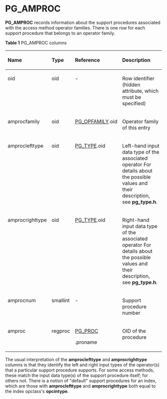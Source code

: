 # PG\_AMPROC<a name="EN-US_TOPIC_0289900475"></a>

**PG\_AMPROC**  records information about the support procedures associated with the access method operator families. There is one row for each support procedure that belongs to an operator family.

**Table  1**  PG\_AMPROC columns

<a name="en-us_topic_0283136801_en-us_topic_0237122269_en-us_topic_0059779370_t7a59d8d60366418a8e3673c9b19c705c"></a>
<table><thead align="left"><tr id="en-us_topic_0283136801_en-us_topic_0237122269_en-us_topic_0059779370_re40068783670428485d247da42bc401b"><th class="cellrowborder" valign="top" width="21.05%" id="mcps1.2.5.1.1"><p id="en-us_topic_0283136801_en-us_topic_0237122269_en-us_topic_0059779370_a491f98d50af54064a1d38482330c7b6d"><a name="en-us_topic_0283136801_en-us_topic_0237122269_en-us_topic_0059779370_a491f98d50af54064a1d38482330c7b6d"></a><a name="en-us_topic_0283136801_en-us_topic_0237122269_en-us_topic_0059779370_a491f98d50af54064a1d38482330c7b6d"></a>Name</p>
</th>
<th class="cellrowborder" valign="top" width="12.030000000000001%" id="mcps1.2.5.1.2"><p id="en-us_topic_0283136801_en-us_topic_0237122269_en-us_topic_0059779370_a8efe9ef20ad84d9496ad4c9fb62835f9"><a name="en-us_topic_0283136801_en-us_topic_0237122269_en-us_topic_0059779370_a8efe9ef20ad84d9496ad4c9fb62835f9"></a><a name="en-us_topic_0283136801_en-us_topic_0237122269_en-us_topic_0059779370_a8efe9ef20ad84d9496ad4c9fb62835f9"></a>Type</p>
</th>
<th class="cellrowborder" valign="top" width="25.94%" id="mcps1.2.5.1.3"><p id="en-us_topic_0283136801_en-us_topic_0237122269_en-us_topic_0059779370_a341f79d9b186448fa161e092cc9cb2cf"><a name="en-us_topic_0283136801_en-us_topic_0237122269_en-us_topic_0059779370_a341f79d9b186448fa161e092cc9cb2cf"></a><a name="en-us_topic_0283136801_en-us_topic_0237122269_en-us_topic_0059779370_a341f79d9b186448fa161e092cc9cb2cf"></a>Reference</p>
</th>
<th class="cellrowborder" valign="top" width="40.98%" id="mcps1.2.5.1.4"><p id="en-us_topic_0283136801_en-us_topic_0237122269_en-us_topic_0059779370_a1b9f7057915846edb672cd468a3c5ebc"><a name="en-us_topic_0283136801_en-us_topic_0237122269_en-us_topic_0059779370_a1b9f7057915846edb672cd468a3c5ebc"></a><a name="en-us_topic_0283136801_en-us_topic_0237122269_en-us_topic_0059779370_a1b9f7057915846edb672cd468a3c5ebc"></a>Description</p>
</th>
</tr>
</thead>
<tbody><tr id="en-us_topic_0283136801_en-us_topic_0237122269_en-us_topic_0059779370_r6e4e8c8efc1b439f8e6297a45668aa6b"><td class="cellrowborder" valign="top" width="21.05%" headers="mcps1.2.5.1.1 "><p id="en-us_topic_0283136801_en-us_topic_0237122269_en-us_topic_0059779370_ab94015aa665d4dc781b063307c31c74c"><a name="en-us_topic_0283136801_en-us_topic_0237122269_en-us_topic_0059779370_ab94015aa665d4dc781b063307c31c74c"></a><a name="en-us_topic_0283136801_en-us_topic_0237122269_en-us_topic_0059779370_ab94015aa665d4dc781b063307c31c74c"></a>oid</p>
</td>
<td class="cellrowborder" valign="top" width="12.030000000000001%" headers="mcps1.2.5.1.2 "><p id="en-us_topic_0283136801_en-us_topic_0237122269_en-us_topic_0059779370_a5592d3eb591944488141c4ed535f8e50"><a name="en-us_topic_0283136801_en-us_topic_0237122269_en-us_topic_0059779370_a5592d3eb591944488141c4ed535f8e50"></a><a name="en-us_topic_0283136801_en-us_topic_0237122269_en-us_topic_0059779370_a5592d3eb591944488141c4ed535f8e50"></a>oid</p>
</td>
<td class="cellrowborder" valign="top" width="25.94%" headers="mcps1.2.5.1.3 "><p id="en-us_topic_0283136801_en-us_topic_0237122269_en-us_topic_0059779370_a4b184497394d48468c7f95ad0d9c44b4"><a name="en-us_topic_0283136801_en-us_topic_0237122269_en-us_topic_0059779370_a4b184497394d48468c7f95ad0d9c44b4"></a><a name="en-us_topic_0283136801_en-us_topic_0237122269_en-us_topic_0059779370_a4b184497394d48468c7f95ad0d9c44b4"></a>-</p>
</td>
<td class="cellrowborder" valign="top" width="40.98%" headers="mcps1.2.5.1.4 "><p id="en-us_topic_0283136801_en-us_topic_0237122269_en-us_topic_0059779370_a0e42a6f11ee94f9a8f534e7bbbc5a732"><a name="en-us_topic_0283136801_en-us_topic_0237122269_en-us_topic_0059779370_a0e42a6f11ee94f9a8f534e7bbbc5a732"></a><a name="en-us_topic_0283136801_en-us_topic_0237122269_en-us_topic_0059779370_a0e42a6f11ee94f9a8f534e7bbbc5a732"></a>Row identifier (hidden attribute, which must be specified)</p>
</td>
</tr>
<tr id="en-us_topic_0283136801_en-us_topic_0237122269_en-us_topic_0059779370_r89e3bcb2ad8f4036b6fb47dab6d13bad"><td class="cellrowborder" valign="top" width="21.05%" headers="mcps1.2.5.1.1 "><p id="en-us_topic_0283136801_en-us_topic_0237122269_en-us_topic_0059779370_ad81abd408a054eb792a1ab101c821f6e"><a name="en-us_topic_0283136801_en-us_topic_0237122269_en-us_topic_0059779370_ad81abd408a054eb792a1ab101c821f6e"></a><a name="en-us_topic_0283136801_en-us_topic_0237122269_en-us_topic_0059779370_ad81abd408a054eb792a1ab101c821f6e"></a>amprocfamily</p>
</td>
<td class="cellrowborder" valign="top" width="12.030000000000001%" headers="mcps1.2.5.1.2 "><p id="en-us_topic_0283136801_en-us_topic_0237122269_en-us_topic_0059779370_a8f7257a8a9c84bb29068e3b2e5a0392f"><a name="en-us_topic_0283136801_en-us_topic_0237122269_en-us_topic_0059779370_a8f7257a8a9c84bb29068e3b2e5a0392f"></a><a name="en-us_topic_0283136801_en-us_topic_0237122269_en-us_topic_0059779370_a8f7257a8a9c84bb29068e3b2e5a0392f"></a>oid</p>
</td>
<td class="cellrowborder" valign="top" width="25.94%" headers="mcps1.2.5.1.3 "><p id="en-us_topic_0283136801_en-us_topic_0237122269_en-us_topic_0059779370_a839b492aac624f8dac03b88112d0a8af"><a name="en-us_topic_0283136801_en-us_topic_0237122269_en-us_topic_0059779370_a839b492aac624f8dac03b88112d0a8af"></a><a name="en-us_topic_0283136801_en-us_topic_0237122269_en-us_topic_0059779370_a839b492aac624f8dac03b88112d0a8af"></a><a href="pg_opfamily.md">PG_OPFAMILY</a>.oid</p>
</td>
<td class="cellrowborder" valign="top" width="40.98%" headers="mcps1.2.5.1.4 "><p id="en-us_topic_0283136801_en-us_topic_0237122269_en-us_topic_0059779370_a8abae3c9974e480e8acdfe19a04ad0a0"><a name="en-us_topic_0283136801_en-us_topic_0237122269_en-us_topic_0059779370_a8abae3c9974e480e8acdfe19a04ad0a0"></a><a name="en-us_topic_0283136801_en-us_topic_0237122269_en-us_topic_0059779370_a8abae3c9974e480e8acdfe19a04ad0a0"></a>Operator family of this entry</p>
</td>
</tr>
<tr id="en-us_topic_0283136801_en-us_topic_0237122269_en-us_topic_0059779370_rc7bc29f6e4d8410ab3b43755e3b0326a"><td class="cellrowborder" valign="top" width="21.05%" headers="mcps1.2.5.1.1 "><p id="en-us_topic_0283136801_en-us_topic_0237122269_en-us_topic_0059779370_ad643af5751bd45668ecb6237caf23eb9"><a name="en-us_topic_0283136801_en-us_topic_0237122269_en-us_topic_0059779370_ad643af5751bd45668ecb6237caf23eb9"></a><a name="en-us_topic_0283136801_en-us_topic_0237122269_en-us_topic_0059779370_ad643af5751bd45668ecb6237caf23eb9"></a>amproclefttype</p>
</td>
<td class="cellrowborder" valign="top" width="12.030000000000001%" headers="mcps1.2.5.1.2 "><p id="en-us_topic_0283136801_en-us_topic_0237122269_en-us_topic_0059779370_a169b75e8600f4a149972cd8dedadcb30"><a name="en-us_topic_0283136801_en-us_topic_0237122269_en-us_topic_0059779370_a169b75e8600f4a149972cd8dedadcb30"></a><a name="en-us_topic_0283136801_en-us_topic_0237122269_en-us_topic_0059779370_a169b75e8600f4a149972cd8dedadcb30"></a>oid</p>
</td>
<td class="cellrowborder" valign="top" width="25.94%" headers="mcps1.2.5.1.3 "><p id="en-us_topic_0283136801_en-us_topic_0237122269_en-us_topic_0059779370_ad6865fbdec414d1f940666cd5cb0ae5e"><a name="en-us_topic_0283136801_en-us_topic_0237122269_en-us_topic_0059779370_ad6865fbdec414d1f940666cd5cb0ae5e"></a><a name="en-us_topic_0283136801_en-us_topic_0237122269_en-us_topic_0059779370_ad6865fbdec414d1f940666cd5cb0ae5e"></a><a href="pg_type.md">PG_TYPE</a>.oid</p>
</td>
<td class="cellrowborder" valign="top" width="40.98%" headers="mcps1.2.5.1.4 "><p id="en-us_topic_0283136801_en-us_topic_0237122269_en-us_topic_0059779370_a0a14b8ebbab0446b978888027039a861"><a name="en-us_topic_0283136801_en-us_topic_0237122269_en-us_topic_0059779370_a0a14b8ebbab0446b978888027039a861"></a><a name="en-us_topic_0283136801_en-us_topic_0237122269_en-us_topic_0059779370_a0a14b8ebbab0446b978888027039a861"></a>Left-hand input data type of the associated operator For details about the possible values and their description, see <strong id="b165741662019"><a name="b165741662019"></a><a name="b165741662019"></a>pg_type.h</strong>.</p>
</td>
</tr>
<tr id="en-us_topic_0283136801_en-us_topic_0237122269_en-us_topic_0059779370_rc15fc41890c64c4fbae83a345bd7466a"><td class="cellrowborder" valign="top" width="21.05%" headers="mcps1.2.5.1.1 "><p id="en-us_topic_0283136801_en-us_topic_0237122269_en-us_topic_0059779370_a6c8f488dbcab4be6a84bd2c884c7ae83"><a name="en-us_topic_0283136801_en-us_topic_0237122269_en-us_topic_0059779370_a6c8f488dbcab4be6a84bd2c884c7ae83"></a><a name="en-us_topic_0283136801_en-us_topic_0237122269_en-us_topic_0059779370_a6c8f488dbcab4be6a84bd2c884c7ae83"></a>amprocrighttype</p>
</td>
<td class="cellrowborder" valign="top" width="12.030000000000001%" headers="mcps1.2.5.1.2 "><p id="en-us_topic_0283136801_en-us_topic_0237122269_en-us_topic_0059779370_af793de1bf1594cf5badd64bad8a9e4a8"><a name="en-us_topic_0283136801_en-us_topic_0237122269_en-us_topic_0059779370_af793de1bf1594cf5badd64bad8a9e4a8"></a><a name="en-us_topic_0283136801_en-us_topic_0237122269_en-us_topic_0059779370_af793de1bf1594cf5badd64bad8a9e4a8"></a>oid</p>
</td>
<td class="cellrowborder" valign="top" width="25.94%" headers="mcps1.2.5.1.3 "><p id="en-us_topic_0283136801_en-us_topic_0237122269_en-us_topic_0059779370_a59583e3a3d8446e795b0d389d09997e6"><a name="en-us_topic_0283136801_en-us_topic_0237122269_en-us_topic_0059779370_a59583e3a3d8446e795b0d389d09997e6"></a><a name="en-us_topic_0283136801_en-us_topic_0237122269_en-us_topic_0059779370_a59583e3a3d8446e795b0d389d09997e6"></a><a href="pg_type.md">PG_TYPE</a>.oid</p>
</td>
<td class="cellrowborder" valign="top" width="40.98%" headers="mcps1.2.5.1.4 "><p id="en-us_topic_0283136801_en-us_topic_0237122269_en-us_topic_0059779370_a99330251d63c469582bc507a075e98ab"><a name="en-us_topic_0283136801_en-us_topic_0237122269_en-us_topic_0059779370_a99330251d63c469582bc507a075e98ab"></a><a name="en-us_topic_0283136801_en-us_topic_0237122269_en-us_topic_0059779370_a99330251d63c469582bc507a075e98ab"></a>Right-hand input data type of the associated operator For details about the possible values and their description, see <strong id="b4433192052013"><a name="b4433192052013"></a><a name="b4433192052013"></a>pg_type.h</strong>.</p>
</td>
</tr>
<tr id="en-us_topic_0283136801_en-us_topic_0237122269_en-us_topic_0059779370_r4f9b582d22154188ad45298d86480fcb"><td class="cellrowborder" valign="top" width="21.05%" headers="mcps1.2.5.1.1 "><p id="en-us_topic_0283136801_en-us_topic_0237122269_en-us_topic_0059779370_a508feb870222474ba8a341e18f6b9ac6"><a name="en-us_topic_0283136801_en-us_topic_0237122269_en-us_topic_0059779370_a508feb870222474ba8a341e18f6b9ac6"></a><a name="en-us_topic_0283136801_en-us_topic_0237122269_en-us_topic_0059779370_a508feb870222474ba8a341e18f6b9ac6"></a>amprocnum</p>
</td>
<td class="cellrowborder" valign="top" width="12.030000000000001%" headers="mcps1.2.5.1.2 "><p id="en-us_topic_0283136801_en-us_topic_0237122269_en-us_topic_0059779370_a47f6fe1bedfe46b093e4336003103cb4"><a name="en-us_topic_0283136801_en-us_topic_0237122269_en-us_topic_0059779370_a47f6fe1bedfe46b093e4336003103cb4"></a><a name="en-us_topic_0283136801_en-us_topic_0237122269_en-us_topic_0059779370_a47f6fe1bedfe46b093e4336003103cb4"></a>smallint</p>
</td>
<td class="cellrowborder" valign="top" width="25.94%" headers="mcps1.2.5.1.3 "><p id="en-us_topic_0283136801_en-us_topic_0237122269_en-us_topic_0059779370_a06a72c901d564049b9a1c6eab4436947"><a name="en-us_topic_0283136801_en-us_topic_0237122269_en-us_topic_0059779370_a06a72c901d564049b9a1c6eab4436947"></a><a name="en-us_topic_0283136801_en-us_topic_0237122269_en-us_topic_0059779370_a06a72c901d564049b9a1c6eab4436947"></a>-</p>
</td>
<td class="cellrowborder" valign="top" width="40.98%" headers="mcps1.2.5.1.4 "><p id="en-us_topic_0283136801_en-us_topic_0237122269_en-us_topic_0059779370_a57eaebf2220148d699f8c1bd09ca3194"><a name="en-us_topic_0283136801_en-us_topic_0237122269_en-us_topic_0059779370_a57eaebf2220148d699f8c1bd09ca3194"></a><a name="en-us_topic_0283136801_en-us_topic_0237122269_en-us_topic_0059779370_a57eaebf2220148d699f8c1bd09ca3194"></a>Support procedure number</p>
</td>
</tr>
<tr id="en-us_topic_0283136801_en-us_topic_0237122269_en-us_topic_0059779370_r36b10351bf244158b98ec2bda3b911f6"><td class="cellrowborder" valign="top" width="21.05%" headers="mcps1.2.5.1.1 "><p id="en-us_topic_0283136801_en-us_topic_0237122269_en-us_topic_0059779370_a24ce566b308b45c39170969f98a28272"><a name="en-us_topic_0283136801_en-us_topic_0237122269_en-us_topic_0059779370_a24ce566b308b45c39170969f98a28272"></a><a name="en-us_topic_0283136801_en-us_topic_0237122269_en-us_topic_0059779370_a24ce566b308b45c39170969f98a28272"></a>amproc</p>
</td>
<td class="cellrowborder" valign="top" width="12.030000000000001%" headers="mcps1.2.5.1.2 "><p id="en-us_topic_0283136801_en-us_topic_0237122269_en-us_topic_0059779370_a7bf244d1c7bf44c2939b7068bf528e14"><a name="en-us_topic_0283136801_en-us_topic_0237122269_en-us_topic_0059779370_a7bf244d1c7bf44c2939b7068bf528e14"></a><a name="en-us_topic_0283136801_en-us_topic_0237122269_en-us_topic_0059779370_a7bf244d1c7bf44c2939b7068bf528e14"></a>regproc</p>
</td>
<td class="cellrowborder" valign="top" width="25.94%" headers="mcps1.2.5.1.3 "><p id="en-us_topic_0283136801_en-us_topic_0237122269_en-us_topic_0059779370_af972f4a5d69146e78b9ef25deb3f9793"><a name="en-us_topic_0283136801_en-us_topic_0237122269_en-us_topic_0059779370_af972f4a5d69146e78b9ef25deb3f9793"></a><a name="en-us_topic_0283136801_en-us_topic_0237122269_en-us_topic_0059779370_af972f4a5d69146e78b9ef25deb3f9793"></a><a href="pg_proc.md">PG_PROC</a></p>
<p id="en-us_topic_0283136801_en-us_topic_0237122269_en-us_topic_0059779011_a53a72247b62848689a27dcea64fd0ca7"><a name="en-us_topic_0283136801_en-us_topic_0237122269_en-us_topic_0059779011_a53a72247b62848689a27dcea64fd0ca7"></a><a name="en-us_topic_0283136801_en-us_topic_0237122269_en-us_topic_0059779011_a53a72247b62848689a27dcea64fd0ca7"></a>.proname</p>
</td>
<td class="cellrowborder" valign="top" width="40.98%" headers="mcps1.2.5.1.4 "><p id="en-us_topic_0283136801_en-us_topic_0237122269_en-us_topic_0059779370_a61342aed863041489c9b2de211be4209"><a name="en-us_topic_0283136801_en-us_topic_0237122269_en-us_topic_0059779370_a61342aed863041489c9b2de211be4209"></a><a name="en-us_topic_0283136801_en-us_topic_0237122269_en-us_topic_0059779370_a61342aed863041489c9b2de211be4209"></a>OID of the procedure</p>
</td>
</tr>
</tbody>
</table>

The usual interpretation of the  **amproclefttype**  and  **amprocrighttype**  columns is that they identify the left and right input types of the operator\(s\) that a particular support procedure supports. For some access methods, these match the input data type\(s\) of the support procedure itself; for others not. There is a notion of "default" support procedures for an index, which are those with  **amproclefttype**  and  **amprocrighttype**  both equal to the index opclass's  **opcintype**. 

